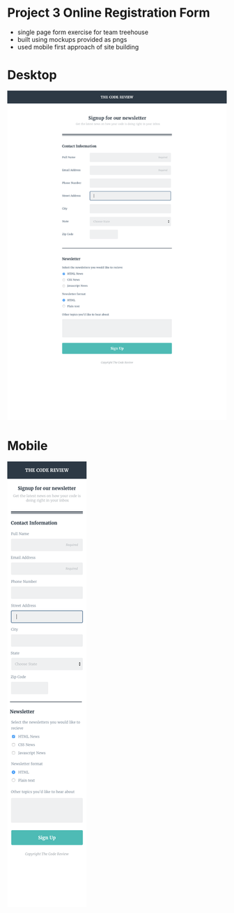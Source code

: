 # Project 3 Online Registration Form

- single page form exercise for team treehouse
- built using mockups provided as pngs
- used mobile first approach of site building

# Desktop
![Desktop](https://raw.githubusercontent.com/digitalbart/project-3-online-registration-form/master/mockups/desktop-form.png)

# Mobile
![mobile](https://raw.githubusercontent.com/digitalbart/project-3-online-registration-form/master/mockups/mobile-form.png)
